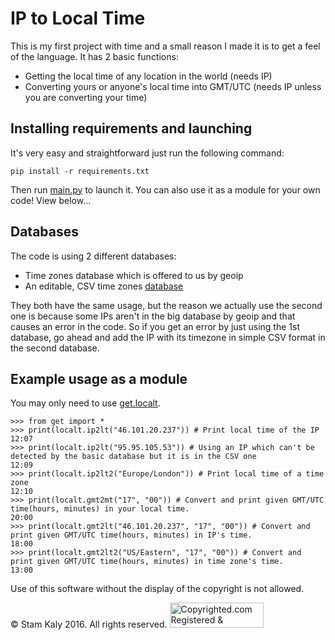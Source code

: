 # IP to Local Time

This is my first project with time and a small reason I made it is to get a feel
of the language.
It has 2 basic functions:
* Getting the local time of any location in the world (needs IP)
* Converting yours or anyone's local time into GMT/UTC (needs IP unless you are converting your time)


## Installing requirements and launching

It's very easy and straightforward just run the following command:
```
pip install -r requirements.txt
```
Then run [main.py](http://github.com/StamKaly/ip-to-local-time/blob/master/main.py) to launch it. You can also use it as a module for your
own code! View below...


## Databases

The code is using 2 different databases:
* Time zones database which is offered to us by geoip
* An editable, CSV time zones [database](http://github.com/StamKaly/ip-to-local-time/blob/master/get/ip-timezone/ip-timezone.csv)

They both have the same usage, but the reason we actually use the second one is because
some IPs aren't in the big database by geoip and that causes an error in the code. 
So if you get an error by just using the 1st database, go ahead and add the IP with its
timezone in simple CSV format in the second database.


## Example usage as a module

You may only need to use [get.localt](http://github.com/StamKaly/ip-to-local-time/blob/master/get/localt.py).
```
>>> from get import *
>>> print(localt.ip2lt("46.101.20.237")) # Print local time of the IP
12:07
>>> print(localt.ip2lt("95.95.105.53")) # Using an IP which can't be detected by the basic database but it is in the CSV one
12:09
>>> print(localt.ip2lt2("Europe/London")) # Print local time of a time zone
12:10
>>> print(localt.gmt2mt("17", "00")) # Convert and print given GMT/UTC time(hours, minutes) in your local time.
20:00
>>> print(localt.gmt2lt("46.101.20.237", "17", "00")) # Convert and print given GMT/UTC time(hours, minutes) in IP's time.
18:00
>>> print(localt.gmt2lt2("US/Eastern", "17", "00")) # Convert and print given GMT/UTC time(hours, minutes) in time zone's time.
13:00
```


Use of this software without the display of the copyright is not allowed.

© Stam Kaly 2016. All rights reserved.
<a target="_blank" href="http://www.copyrighted.com/copyrights/view/xycw-rozp-8la6-e6rz"><img border="0" alt="Copyrighted.com Registered &amp; Protected 
XYCW-ROZP-8LA6-E6RZ" title="Copyrighted.com Registered &amp; Protected 
XYCW-ROZP-8LA6-E6RZ" width="150" height="40" src="http://static.copyrighted.com/images/seal.gif" /></a>
